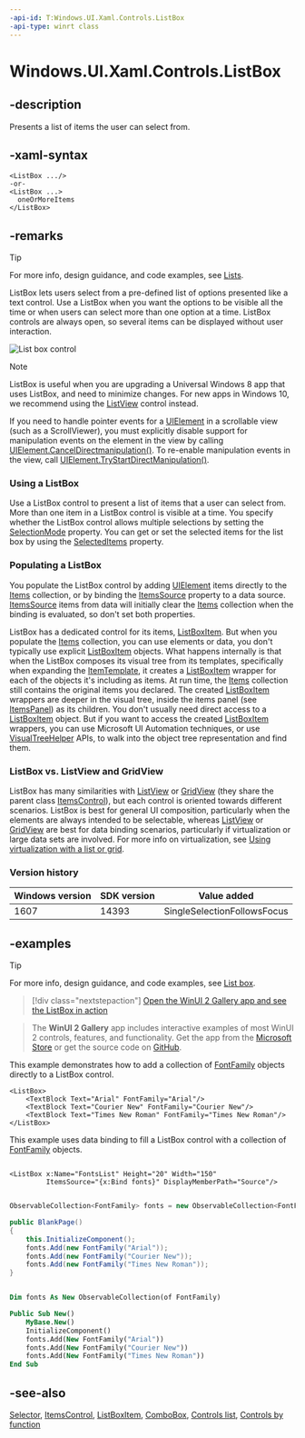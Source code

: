 ```yaml
---
-api-id: T:Windows.UI.Xaml.Controls.ListBox
-api-type: winrt class
---
```


<!-- Class syntax.
public class ListBox : Windows.UI.Xaml.Controls.Primitives.Selector, Windows.UI.Xaml.Controls.IListBox, Windows.UI.Xaml.Controls.IListBox2
-->

# Windows.UI.Xaml.Controls.ListBox

## -description
Presents a list of items the user can select from.


## -xaml-syntax
```xaml
<ListBox .../>
-or-
<ListBox ...>
  oneOrMoreItems
</ListBox>
```

## -remarks

> [!TIP]
> For more info, design guidance, and code examples, see [Lists](/windows/uwp/design/controls-and-patterns/lists#list-boxes).

ListBox lets users select from a pre-defined list of options presented like a text control. Use a ListBox when you want the options to be visible all the time or when users can select more than one option at a time. ListBox controls are always open, so several items can be displayed without user interaction.

<img alt="List box control" src="images/controls/ListBox.png" />

> [!NOTE]
> ListBox is useful when you are upgrading a Universal Windows 8 app that uses ListBox, and need to minimize changes. For new apps in Windows 10, we recommend using the [ListView](listview.md) control instead.

If you need to handle pointer events for a [UIElement](../windows.ui.xaml/uielement.md) in a scrollable view (such as a ScrollViewer), you must explicitly disable support for manipulation events on the element in the view by calling [UIElement.CancelDirectmanipulation()](../windows.ui.xaml/uielement_canceldirectmanipulations_1164631120.md). To re-enable manipulation events in the view, call [UIElement.TryStartDirectManipulation()](../windows.ui.xaml/uielement_trystartdirectmanipulation_1983346775.md).

### Using a ListBox

Use a ListBox control to present a list of items that a user can select from. More than one item in a ListBox control is visible at a time. You specify whether the ListBox control allows multiple selections by setting the [SelectionMode](listbox_selectionmode.md) property. You can get or set the selected items for the list box by using the [SelectedItems](listbox_selecteditems.md) property.

### Populating a ListBox

You populate the ListBox control by adding [UIElement](../windows.ui.xaml/uielement.md) items directly to the [Items](itemscontrol_items.md) collection, or by binding the [ItemsSource](itemscontrol_itemssource.md) property to a data source. [ItemsSource](itemscontrol_itemssource.md) items from data will initially clear the [Items](itemscontrol_items.md) collection when the binding is evaluated, so don't set both properties.

ListBox has a dedicated control for its items, [ListBoxItem](listboxitem.md). But when you populate the [Items](itemscontrol_items.md) collection, you can use elements or data, you don't typically use explicit [ListBoxItem](listboxitem.md) objects. What happens internally is that when the ListBox composes its visual tree from its templates, specifically when expanding the [ItemTemplate](itemscontrol_itemtemplate.md), it creates a [ListBoxItem](listboxitem.md) wrapper for each of the objects it's including as items. At run time, the [Items](itemscontrol_items.md) collection still contains the original items you declared. The created [ListBoxItem](listboxitem.md) wrappers are deeper in the visual tree, inside the items panel (see [ItemsPanel](itemscontrol_itemspanel.md)) as its children. You don't usually need direct access to a [ListBoxItem](listboxitem.md) object. But if you want to access the created [ListBoxItem](listboxitem.md) wrappers, you can use Microsoft UI Automation techniques, or use [VisualTreeHelper](../windows.ui.xaml.media/visualtreehelper.md) APIs, to walk into the object tree representation and find them.

### ListBox vs. ListView and GridView

ListBox has many similarities with [ListView](listview.md) or [GridView](gridview.md) (they share the parent class [ItemsControl](itemscontrol.md)), but each control is oriented towards different scenarios. ListBox is best for general UI composition, particularly when the elements are always intended to be selectable, whereas [ListView](listview.md) or [GridView](gridview.md) are best for data binding scenarios, particularly if virtualization or large data sets are involved. For more info on virtualization, see [Using virtualization with a list or grid](/previous-versions/windows/apps/hh780657(v=win.10)).

### Version history

| Windows version | SDK version | Value added |
| -- | -- | -- |
| 1607 | 14393 | SingleSelectionFollowsFocus |

## -examples

> [!TIP]
> For more info, design guidance, and code examples, see [List box](/windows/apps/design/controls/lists#list-boxes).

> [!div class="nextstepaction"]
> [Open the WinUI 2 Gallery app and see the ListBox in action](winui2gallery:/item/ListBox)

> The **WinUI 2 Gallery** app includes interactive examples of most WinUI 2 controls, features, and functionality. Get the app from the [Microsoft Store](https://www.microsoft.com/store/productId/9MSVH128X2ZT) or get the source code on [GitHub](https://github.com/Microsoft/WinUI-Gallery/tree/winui2).

This example demonstrates how to add a collection of [FontFamily](../windows.ui.xaml.media/fontfamily.md) objects directly to a ListBox control.

```xaml
<ListBox>
    <TextBlock Text="Arial" FontFamily="Arial"/>
    <TextBlock Text="Courier New" FontFamily="Courier New"/> 
    <TextBlock Text="Times New Roman" FontFamily="Times New Roman"/>
</ListBox>
```

This example uses data binding to fill a ListBox control with a collection of [FontFamily](../windows.ui.xaml.media/fontfamily.md) objects.

```xaml

<ListBox x:Name="FontsList" Height="20" Width="150" 
         ItemsSource="{x:Bind fonts}" DisplayMemberPath="Source"/>

```

```csharp

ObservableCollection<FontFamily> fonts = new ObservableCollection<FontFamily>();

public BlankPage()
{
    this.InitializeComponent();
    fonts.Add(new FontFamily("Arial"));
    fonts.Add(new FontFamily("Courier New"));
    fonts.Add(new FontFamily("Times New Roman"));
}
```

```vb

Dim fonts As New ObservableCollection(of FontFamily) 

Public Sub New()
    MyBase.New()
    InitializeComponent()    
    fonts.Add(New FontFamily("Arial"))
    fonts.Add(New FontFamily("Courier New"))
    fonts.Add(New FontFamily("Times New Roman"))
End Sub
```



## -see-also
[Selector](../windows.ui.xaml.controls.primitives/selector.md), [ItemsControl](itemscontrol.md), [ListBoxItem](listboxitem.md), [ComboBox](combobox.md), [Controls list](/windows/uwp/design/controls-and-patterns/), [Controls by function](/windows/uwp/controls-and-patterns/controls-by-function)

